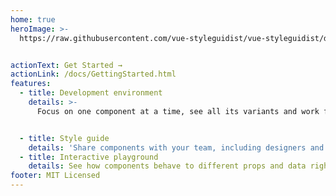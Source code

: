 ```yaml
---
home: true
heroImage: >-
  https://raw.githubusercontent.com/vue-styleguidist/vue-styleguidist/delivery/assets/logo.png


actionText: Get Started →
actionLink: /docs/GettingStarted.html
features:
  - title: Development environment
    details: >-
      Focus on one component at a time, see all its variants and work faster with hot reload


  - title: Style guide
    details: 'Share components with your team, including designers and developers'
  - title: Interactive playground
    details: See how components behave to different props and data right in the browser
footer: MIT Licensed
---
```

